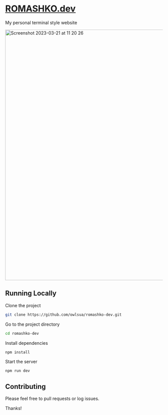
# [ROMASHKO.dev](https://romashko.dev)

My personal terminal style website

<img width="800" alt="Screenshot 2023-03-21 at 11 20 26" src="https://user-images.githubusercontent.com/69318224/226577760-d4f5dbbe-c365-4e20-b5c2-f9aa0ade8c0f.png">

## Running Locally

Clone the project

```bash
git clone https://github.com/owlsua/romashko-dev.git
```

Go to the project directory

```bash
cd romashko-dev
```

Install dependencies

```bash
npm install
```

Start the server

```bash
npm run dev
```

## Contributing
Please feel free to pull requests or log issues.

Thanks!
